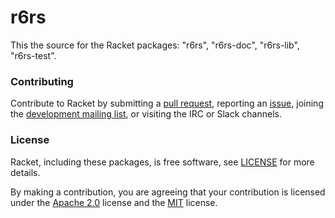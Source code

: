 # r6rs

This the source for the Racket packages: "r6rs", "r6rs-doc", "r6rs-lib", "r6rs-test".

### Contributing

Contribute to Racket by submitting a [pull request], reporting an
[issue], joining the [development mailing list], or visiting the
IRC or Slack channels.

### License

Racket, including these packages, is free software, see [LICENSE]
for more details.

By making a contribution, you are agreeing that your contribution
is licensed under the [Apache 2.0] license and the [MIT] license.

[MIT]: https://github.com/racket/racket/blob/master/racket/src/LICENSE-MIT.txt
[Apache 2.0]: https://www.apache.org/licenses/LICENSE-2.0.txt
[pull request]: https://github.com/racket/r6rs/pulls
[issue]: https://github.com/racket/r6rs/issues
[development mailing list]: https://lists.racket-lang.org
[LICENSE]: LICENSE
